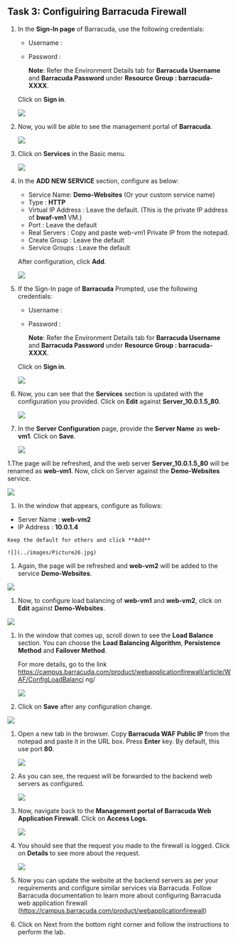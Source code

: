 ## Task 3: Configuiring Barracuda Firewall   
 
1. In the **Sign-In page** of Barracuda, use the following credentials:

   - Username : <inject key="Barracuda Username"></inject> 
   - Password : <inject key="Barracuda Password"></inject> 

        **Note**: Refer the Environment Details tab for **Barracuda Username** and **Barracuda Password** under **Resource Group : barracuda-XXXX**.

   Click on **Sign in**.

    ![](../images/Picture18.jpg)

1. Now, you will be able to see the management portal of **Barracuda**.

    ![](../images/Picture19.jpg)

1. Click on **Services** in the Basic menu.

    ![](../images/Picture20.jpg)

1. In the **ADD NEW SERVICE** section, configure as below:

   - Service Name: **Demo-Websites** (Or your custom service name)
   - Type : **HTTP**
   - Virtual IP Address : Leave the default. (This is the private IP address of **bwaf-vm1** VM.)
   - Port : Leave the default
   - Real Servers : Copy and paste web-vm1 Private IP from the notepad.
   - Create Group : Leave the default
   - Service Groups : Leave the default
    
   After configuration, click **Add**.
 
    ![](../images/Picture21.png)

1. If the Sign-In page of **Barracuda** Prompted, use the following credentials:

   - Username : <inject key="Barracuda Username"></inject> 
   - Password : <inject key="Barracuda Password"></inject>

        **Note**: Refer the Environment Details tab for **Barracuda Username** and **Barracuda Password** under **Resource Group : barracuda-XXXX**.

    Click on **Sign in**.
 
    ![](../images/Picture22.jpg)

1. Now, you can see that the **Services** section is updated with the configuration you provided. Click on **Edit** against **Server_10.0.1.5_80**.

    ![](../images/Picture23.png)

1. In the **Server Configuration** page, provide the **Server Name** as **web-vm1**. Click on **Save**.

    ![](../images/Picture24.jpg)
 
1.The page will be refreshed, and the web server **Server_10.0.1.5_80** will be renamed as **web-vm1**. Now, click on Server against the **Demo-Websites** service.

   ![](../images/Picture25.png)

1.	In the window that appears, configure as follows:

   - Server Name : **web-vm2**
   - IP Address : **10.0.1.4** 
    
    Keep the default for others and click **Add**

    ![](../images/Picture26.jpg)

1.	Again, the page will be refreshed and **web-vm2** will be added to the service **Demo-Websites**.

   ![](../images/Picture27.png)

1.	Now, to configure load balancing of **web-vm1** and **web-vm2**, click on **Edit** against **Demo-Websites**.

   ![](../images/Picture28.png)

1.	In the window that comes up, scroll down to see the **Load Balance** section. You can choose the **Load Balancing Algorithm**, **Persistence Method** and **Failover Method**.

    For more details, go to the link https://campus.barracuda.com/product/webapplicationfirewall/article/WAF/ConfigLoadBalanci ng/
    

    ![](../images/Picture29.png)

1.	Click on **Save** after any configuration change.


   ![](../images/Picture30.png)

1.	Open a new tab in the browser. Copy **Barracuda WAF Public IP** from the notepad and paste it in the URL box. Press **Enter** key. By default, this use port **80**.


    ![](../images/Picture31.png)

1.	As you can see, the request will be forwarded to the backend web servers as configured.


    ![](../images/Picture32.jpg)

1.	Now, navigate back to the **Management portal of Barracuda Web Application Firewall**. Click on **Access Logs**.


    ![](../images/Picture33.png)

1.	You should see that the request you made to the firewall is logged. Click on **Details** to see more about the request.


    ![](../images/Picture35.png)

1.	Now you can update the website at the backend servers as per your requirements and configure similar services via Barracuda. Follow Barracuda documentation to learn more about configuring Barracuda web application firewall (https://campus.barracuda.com/product/webapplicationfirewall)

1. Click on Next from the bottom right corner and follow the instructions to perform the lab.

